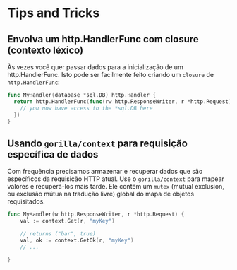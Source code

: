 # Tips and Tricks

## Envolva um http.HandlerFunc com closure (contexto léxico)
Às vezes você quer passar dados para a inicialização de um http.HandlerFunc. Isto pode ser facilmente feito criando um `closure` de `http.HandlerFunc`:

``` go
func MyHandler(database *sql.DB) http.Handler {
  return http.HandlerFunc(func(rw http.ResponseWriter, r *http.Request) {
    // you now have access to the *sql.DB here
  })
}
```

## Usando `gorilla/context` para requisição específica de dados
Com frequência precisamos armazenar e recuperar dados que são específicos da requisição HTTP atual. Use o `gorilla/context` para mapear valores e recuperá-los mais tarde. Ele contém um `mutex` (mutual exclusion, ou exclusão mútua na tradução livre) global do mapa de objetos requisitados.

``` go
func MyHandler(w http.ResponseWriter, r *http.Request) {
    val := context.Get(r, "myKey")

    // returns ("bar", true)
    val, ok := context.GetOk(r, "myKey")
    // ...

}
```

